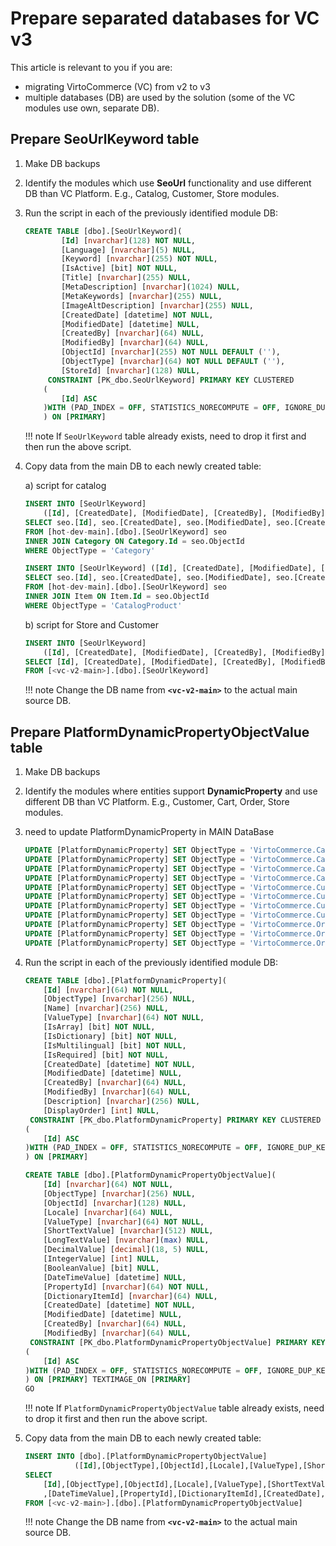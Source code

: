 # Prepare separated databases for VC v3

This article is relevant to you if you are:

* migrating VirtoCommerce (VC) from v2 to v3
* multiple databases (DB) are used by the solution (some of the VC modules use own, separate DB).

## Prepare SeoUrlKeyword table

1. Make DB backups
1. Identify the modules which use **SeoUrl** functionality and use different DB than VC Platform. E.g., Catalog, Customer, Store modules.
1. Run the script in each of the previously identified module DB:

    ```sql
    CREATE TABLE [dbo].[SeoUrlKeyword](
    		[Id] [nvarchar](128) NOT NULL,
    		[Language] [nvarchar](5) NULL,
    		[Keyword] [nvarchar](255) NOT NULL,
    		[IsActive] [bit] NOT NULL,
    		[Title] [nvarchar](255) NULL,
    		[MetaDescription] [nvarchar](1024) NULL,
    		[MetaKeywords] [nvarchar](255) NULL,
    		[ImageAltDescription] [nvarchar](255) NULL,
    		[CreatedDate] [datetime] NOT NULL,
    		[ModifiedDate] [datetime] NULL,
    		[CreatedBy] [nvarchar](64) NULL,
    		[ModifiedBy] [nvarchar](64) NULL,
    		[ObjectId] [nvarchar](255) NOT NULL DEFAULT (''),
    		[ObjectType] [nvarchar](64) NOT NULL DEFAULT (''),
    		[StoreId] [nvarchar](128) NULL,
    	 CONSTRAINT [PK_dbo.SeoUrlKeyword] PRIMARY KEY CLUSTERED 
    	(
    		[Id] ASC
    	)WITH (PAD_INDEX = OFF, STATISTICS_NORECOMPUTE = OFF, IGNORE_DUP_KEY = OFF, ALLOW_ROW_LOCKS = ON, ALLOW_PAGE_LOCKS = ON) ON [PRIMARY]
    	) ON [PRIMARY]
    ```
    
    !!! note
        If `SeoUrlKeyword` table already exists, need to drop it first and then run the above script.

1. Copy data from the main DB to each newly created table:

    a) script for catalog
    ```sql
    INSERT INTO [SeoUrlKeyword]
        ([Id], [CreatedDate], [ModifiedDate], [CreatedBy], [ModifiedBy], [Keyword], [StoreId], [IsActive], [Language], [Title], [MetaDescription], [MetaKeywords],  [ImageAltDescription], [ObjectId], [ObjectType])
    SELECT seo.[Id], seo.[CreatedDate], seo.[ModifiedDate], seo.[CreatedBy], seo.[ModifiedBy], seo.[Keyword], seo.[StoreId], seo.[IsActive], seo.[Language], seo.[Title], seo.[MetaDescription], seo.[MetaKeywords], seo.[ImageAltDescription], seo.[ObjectId], seo.[ObjectType]
    FROM [hot-dev-main].[dbo].[SeoUrlKeyword] seo 
    INNER JOIN Category ON Category.Id = seo.ObjectId
    WHERE ObjectType = 'Category'

    INSERT INTO [SeoUrlKeyword] ([Id], [CreatedDate], [ModifiedDate], [CreatedBy], [ModifiedBy], [Keyword], [StoreId], [IsActive], [Language], [Title], [MetaDescription], [MetaKeywords], [ImageAltDescription], [ObjectId], [ObjectType])
    SELECT seo.[Id], seo.[CreatedDate], seo.[ModifiedDate], seo.[CreatedBy], seo.[ModifiedBy], seo.[Keyword], seo.[StoreId], seo.[IsActive], seo.[Language], seo.[Title], seo.[MetaDescription], seo.[MetaKeywords], seo.[ImageAltDescription], seo.[ObjectId], seo.[ObjectType]
    FROM [hot-dev-main].[dbo].[SeoUrlKeyword] seo
    INNER JOIN Item ON Item.Id = seo.ObjectId
    WHERE ObjectType = 'CatalogProduct'
    ```

    b) script for Store and Customer
    ```sql
    INSERT INTO [SeoUrlKeyword]
    	([Id], [CreatedDate], [ModifiedDate], [CreatedBy], [ModifiedBy], [Keyword], [StoreId], [IsActive], [Language], [Title], [MetaDescription], [MetaKeywords], [ImageAltDescription], [ObjectId], [ObjectType])
    SELECT [Id], [CreatedDate], [ModifiedDate], [CreatedBy], [ModifiedBy], [Keyword], [StoreId], [IsActive], [Language], [Title],   [MetaDescription], [MetaKeywords], [ImageAltDescription], [ObjectId], [ObjectType]
    FROM [<vc-v2-main>].[dbo].[SeoUrlKeyword] 
    ```
	
	!!! note
    	Change the DB name from **`<vc-v2-main>`** to the actual main source DB.

## Prepare PlatformDynamicPropertyObjectValue table

1. Make DB backups
1. Identify the modules where entities support **DynamicProperty** and use different DB than VC Platform. E.g., Customer, Cart, Order, Store modules.
1. need to update PlatformDynamicProperty in MAIN DataBase
    ```sql
    UPDATE [PlatformDynamicProperty] SET ObjectType = 'VirtoCommerce.CartModule.Core.Model.LineItem'     WHERE ObjectType = 'VirtoCommerce.Domain.Cart.Model.LineItem'
    UPDATE [PlatformDynamicProperty] SET ObjectType = 'VirtoCommerce.CartModule.Core.Model.Payment'      WHERE ObjectType = 'VirtoCommerce.Domain.Cart.Model.Payment'
    UPDATE [PlatformDynamicProperty] SET ObjectType = 'VirtoCommerce.CartModule.Core.Model.Shipment'     WHERE ObjectType = 'VirtoCommerce.Domain.Cart.Model.Shipment'
    UPDATE [PlatformDynamicProperty] SET ObjectType = 'VirtoCommerce.CartModule.Core.Model.ShoppingCart' WHERE ObjectType = 'VirtoCommerce.Domain.Cart.Model.ShoppingCart'
    UPDATE [PlatformDynamicProperty] SET ObjectType = 'VirtoCommerce.CustomerModule.Core.Model.Contact' WHERE ObjectType = 'VirtoCommerce.Domain.Customer.Model.Contact'
    UPDATE [PlatformDynamicProperty] SET ObjectType = 'VirtoCommerce.CustomerModule.Core.Model.Organization' WHERE ObjectType = 'VirtoCommerce.Domain.Customer.Model.Organization'
    UPDATE [PlatformDynamicProperty] SET ObjectType = 'VirtoCommerce.CustomerModule.Core.Model.Employee' WHERE ObjectType = 'VirtoCommerce.Domain.Customer.Model.Employee'
    UPDATE [PlatformDynamicProperty] SET ObjectType = 'VirtoCommerce.CustomerModule.Core.Model.Vendor' WHERE ObjectType = 'VirtoCommerce.Domain.Customer.Model.Vendor'               UPDATE [PlatformDynamicProperty] SET ObjectType = 'VirtoCommerce.OrderModule.Core.Model.CustomerOrder'  WHERE ObjectType = 'VirtoCommerce.Domain.Order.Model.CustomerOrder'
    UPDATE [PlatformDynamicProperty] SET ObjectType = 'VirtoCommerce.OrderModule.Core.Model.LineItem'       WHERE ObjectType = 'VirtoCommerce.Domain.Order.Model.LineItem'
    UPDATE [PlatformDynamicProperty] SET ObjectType = 'VirtoCommerce.OrderModule.Core.Model.PaymentIn'      WHERE ObjectType = 'VirtoCommerce.Domain.Order.Model.PaymentIn'
    UPDATE [PlatformDynamicProperty] SET ObjectType = 'VirtoCommerce.OrderModule.Core.Model.Shipment'       WHERE ObjectType = 'VirtoCommerce.Domain.Order.Model.Shipment'           UPDATE [PlatformDynamicProperty] SET ObjectType = 'VirtoCommerce.StoreModule.Core.Model.Store' WHERE ObjectType = 'VirtoCommerce.Domain.Store.Model.Store'
    ```
1. Run the script in each of the previously identified module DB:
    
    ```sql
    CREATE TABLE [dbo].[PlatformDynamicProperty](
        [Id] [nvarchar](64) NOT NULL,
        [ObjectType] [nvarchar](256) NULL,
        [Name] [nvarchar](256) NULL,
        [ValueType] [nvarchar](64) NOT NULL,
        [IsArray] [bit] NOT NULL,
        [IsDictionary] [bit] NOT NULL,
        [IsMultilingual] [bit] NOT NULL,
        [IsRequired] [bit] NOT NULL,
        [CreatedDate] [datetime] NOT NULL,
        [ModifiedDate] [datetime] NULL,
        [CreatedBy] [nvarchar](64) NULL,
        [ModifiedBy] [nvarchar](64) NULL,
        [Description] [nvarchar](256) NULL,
        [DisplayOrder] [int] NULL,
     CONSTRAINT [PK_dbo.PlatformDynamicProperty] PRIMARY KEY CLUSTERED 
    (
        [Id] ASC
    )WITH (PAD_INDEX = OFF, STATISTICS_NORECOMPUTE = OFF, IGNORE_DUP_KEY = OFF, ALLOW_ROW_LOCKS = ON, ALLOW_PAGE_LOCKS = ON) ON [PRIMARY]
    ) ON [PRIMARY]
    
    CREATE TABLE [dbo].[PlatformDynamicPropertyObjectValue](
    	[Id] [nvarchar](64) NOT NULL,
    	[ObjectType] [nvarchar](256) NULL,
    	[ObjectId] [nvarchar](128) NULL,
    	[Locale] [nvarchar](64) NULL,
    	[ValueType] [nvarchar](64) NOT NULL,
    	[ShortTextValue] [nvarchar](512) NULL,
    	[LongTextValue] [nvarchar](max) NULL,
    	[DecimalValue] [decimal](18, 5) NULL,
    	[IntegerValue] [int] NULL,
    	[BooleanValue] [bit] NULL,
    	[DateTimeValue] [datetime] NULL,
    	[PropertyId] [nvarchar](64) NOT NULL,
    	[DictionaryItemId] [nvarchar](64) NULL,
    	[CreatedDate] [datetime] NOT NULL,
    	[ModifiedDate] [datetime] NULL,
    	[CreatedBy] [nvarchar](64) NULL,
    	[ModifiedBy] [nvarchar](64) NULL,
     CONSTRAINT [PK_dbo.PlatformDynamicPropertyObjectValue] PRIMARY KEY CLUSTERED 
    (
    	[Id] ASC
    )WITH (PAD_INDEX = OFF, STATISTICS_NORECOMPUTE = OFF, IGNORE_DUP_KEY = OFF, ALLOW_ROW_LOCKS = ON, ALLOW_PAGE_LOCKS = ON) ON [PRIMARY]
    ) ON [PRIMARY] TEXTIMAGE_ON [PRIMARY]
    GO
    ```
	
	!!! note
        If `PlatformDynamicPropertyObjectValue` table already exists, need to drop it first and then run the above script.
    
2. Copy data from the main DB to each newly created table:

    ```sql
    INSERT INTO [dbo].[PlatformDynamicPropertyObjectValue]
               ([Id],[ObjectType],[ObjectId],[Locale],[ValueType],[ShortTextValue],[LongTextValue],[DecimalValue],[IntegerValue],[BooleanValue],[DateTimeValue],[PropertyId],[DictionaryItemId],[CreatedDate],[ModifiedDate],[CreatedBy],[ModifiedBy])
    SELECT 
        [Id],[ObjectType],[ObjectId],[Locale],[ValueType],[ShortTextValue],[LongTextValue],[DecimalValue],[IntegerValue],[BooleanValue]
        ,[DateTimeValue],[PropertyId],[DictionaryItemId],[CreatedDate],[ModifiedDate],[CreatedBy],[ModifiedBy]
    FROM [<vc-v2-main>].[dbo].[PlatformDynamicPropertyObjectValue]
    ```
    
	!!! note
    	Change the DB name from **`<vc-v2-main>`** to the actual main source DB.
